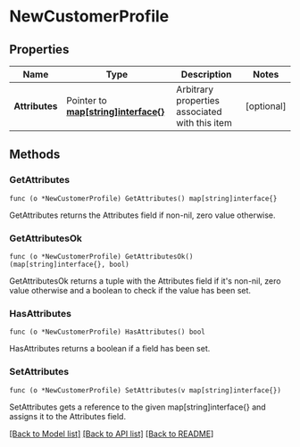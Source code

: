 # NewCustomerProfile

## Properties

Name | Type | Description | Notes
------------ | ------------- | ------------- | -------------
**Attributes** | Pointer to [**map[string]interface{}**](.md) | Arbitrary properties associated with this item | [optional] 

## Methods

### GetAttributes

`func (o *NewCustomerProfile) GetAttributes() map[string]interface{}`

GetAttributes returns the Attributes field if non-nil, zero value otherwise.

### GetAttributesOk

`func (o *NewCustomerProfile) GetAttributesOk() (map[string]interface{}, bool)`

GetAttributesOk returns a tuple with the Attributes field if it's non-nil, zero value otherwise
and a boolean to check if the value has been set.

### HasAttributes

`func (o *NewCustomerProfile) HasAttributes() bool`

HasAttributes returns a boolean if a field has been set.

### SetAttributes

`func (o *NewCustomerProfile) SetAttributes(v map[string]interface{})`

SetAttributes gets a reference to the given map[string]interface{} and assigns it to the Attributes field.


[[Back to Model list]](../README.md#documentation-for-models) [[Back to API list]](../README.md#documentation-for-api-endpoints) [[Back to README]](../README.md)


